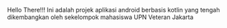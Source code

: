 Hello There!!!
Ini adalah projek aplikasi android berbasis kotlin yang tengah dikembangkan oleh sekelompok mahasiswa UPN Veteran Jakarta

